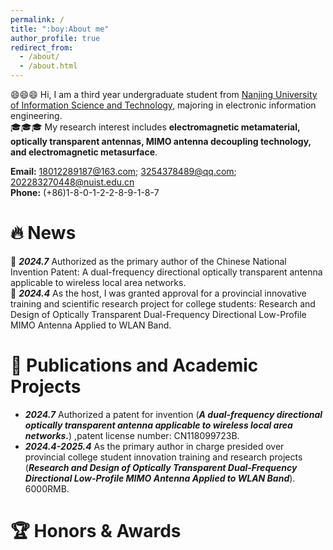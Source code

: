```yaml
---
permalink: /
title: ":boy:About me"
author_profile: true
redirect_from: 
  - /about/
  - /about.html
---
```

:smile::smile::smile:
Hi, I am a third year undergraduate student from [Nanjing University of Information Science and Technology](https://www.nuist.edu.cn/), majoring in electronic information engineering.
<br />:mortar_board::mortar_board::mortar_board: My research interest includes **electromagnetic metamaterial, optically transparent antennas, MIMO antenna decoupling technology, and electromagnetic metasurface**.

**Email:** 18012289187@163.com; 3254378489@qq.com; 202283270448@nuist.edu.cn
<br />**Phone:** (+86)1-8-0-1-2-2-8-9-1-8-7


:fire: News
======
:tada: _**2024.7**_ Authorized as the primary author of the Chinese National Invention Patent: A dual-frequency directional optically transparent antenna applicable to wireless local area networks. 
<br />:tada: _**2024.4**_ As the host, I was granted approval for a provincial innovative training and scientific research project for college students: Research and Design of Optically Transparent Dual-Frequency Directional Low-Profile MIMO Antenna Applied to WLAN Band. 

:memo: Publications and Academic Projects
======
* _**2024.7**_ Authorized a patent for invention (_**A dual-frequency directional optically transparent antenna applicable to wireless local area networks.**_) ,patent license number: CN118099723B.
* _**2024.4-2025.4**_ As the primary author in charge presided over provincial college student innovation training and research projects (_**Research and Design of Optically Transparent Dual-Frequency Directional Low-Profile MIMO Antenna Applied to WLAN Band**_). 6000RMB.

:trophy: Honors & Awards
======
